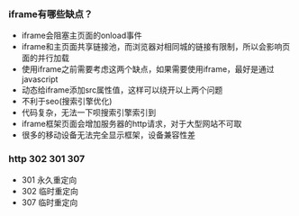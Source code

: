 <!--
 * @Author: 41
 * @Date: 2022-03-13 17:38:11
 * @LastEditors: 41
 * @LastEditTime: 2022-03-13 18:08:38
 * @Description: 
-->
### iframe有哪些缺点？
- iframe会阻塞主页面的onload事件
- iframe和主页面共享链接池，而浏览器对相同城的链接有限制，所以会影响页面的并行加载
- 使用iframe之前需要考虑这两个缺点，如果需要使用iframe，最好是通过javascript
- 动态给iframe添加src属性值，这样可以绕开以上两个问题
- 不利于seo(搜索引擎优化)
- 代码复杂，无法一下呗搜索引擎索引到
- iframe框架页面会增加服务器的http请求，对于大型网站不可取
- 很多的移动设备无法完全显示框架，设备兼容性差

### http 302 301 307
- 301 永久重定向
- 302 临时重定向
- 307 临时重定向


